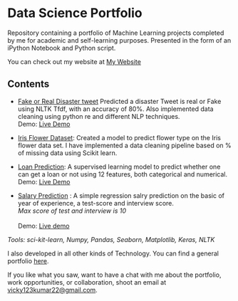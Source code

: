 # Data Science Portfolio
 

Repository containing a portfolio of Machine Learning projects completed by me for academic and self-learning purposes. Presented in the form of an iPython Notebook and Python script.

You can check out my website at [My Website](https://portfoliovsevicky.herokuapp.com/)

## Contents
 
* [Fake or Real Disaster tweet](https://github.com/donrockvic/ML_projects/blob/master/Fake_real_Disaster_tweet/RealOrFakeTweets.ipynb)
Predicted a disaster Tweet is real or Fake using NLTK Tfdf, with an accuracy of 80%. Also implemented data cleaning using python re and different NLP techniques.
<br> Demo: [Live Demo](https://portfoliovsevicky.herokuapp.com/tweet) 

* [Iris Flower Dataset](https://github.com/donrockvic/ML_projects/blob/master/IRIS_flower_classification/iris-dataset-supervised.ipynb):
Created a model to predict flower type on the Iris flower data set. I have implemented a data cleaning pipeline based on % of missing data using Scikit learn.

* [Loan Prediction](https://github.com/donrockvic/ML_projects/blob/master/LoanPrediction/LoanPrediction.ipynb): A supervised learning model to predict whether one can get a loan or not using 12 features, both categorical and numerical.<br>
Demo: [Live Demo](https://portfoliovsevicky.herokuapp.com/loan) 

* [Salary Prediction](https://github.com/donrockvic/ML_projects/blob/master/SalaryPrediction/model.py) : A simple regression salry prediction on the basic of year of experience, a test-score and interview score.
<br>*Max score of test and interview is 10*  
<br>Demo: [Live demo](https://portfoliovsevicky.herokuapp.com/salary) 

*Tools: sci-kit-learn, Numpy, Pandas, Seaborn, Matplotlib, Keras, NLTK*

I also developed in all other kinds of Technology. You can find a general portfolio [here](https://github.com/donrockvic/General-development).

If you like what you saw, want to have a chat with me about the portfolio, work opportunities, or collaboration, shoot an email at [vicky123kumar22@gmail.com](mailto:vicky123kumar22@gmail.com).


 
